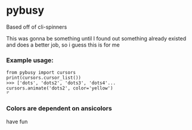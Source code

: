 # pybusy
Based off of cli-spinners

This was gonna be something until I found out something already existed and does a better job, so i guess this is for me

### Example usage:

```
from pybusy import cursors
print(cursors.cursor_list())
>>> ['dots', 'dots2', 'dots3', 'dots4'...
cursors.animate('dots2', color='yellow')
⠋
```

### Colors are dependent on ansicolors

have fun
